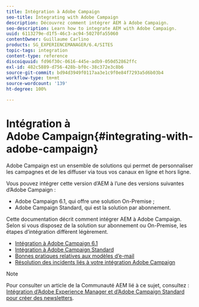 ```yaml
---
title: Intégration à Adobe Campaign
seo-title: Integrating with Adobe Campaign
description: Découvrez comment intégrer AEM à Adobe Campaign.
seo-description: Learn how to integrate AEM with Adobe Campaign.
uuid: 6113279e-d1f5-46c3-ac94-50270fa55060
contentOwner: Guillaume Carlino
products: SG_EXPERIENCEMANAGER/6.4/SITES
topic-tags: integration
content-type: reference
discoiquuid: fd96f30c-0616-445e-adb9-050d52862ffc
exl-id: 482c5889-d756-428b-bf0c-38c372e3c8b6
source-git-commit: bd94d3949f0117aa3e1c9f0e84f7293a5d6b03b4
workflow-type: tm+mt
source-wordcount: '139'
ht-degree: 100%

---
```


# Intégration à Adobe Campaign{#integrating-with-adobe-campaign}

Adobe Campaign est un ensemble de solutions qui permet de personnaliser les campagnes et de les diffuser via tous vos canaux en ligne et hors ligne.

Vous pouvez intégrer cette version d’AEM à l’une des versions suivantes d’Adobe Campaign :

* Adobe Campaign 6.1, qui offre une solution On-Premise ;
* Adobe Campaign Standard, qui est la solution par abonnement.

Cette documentation décrit comment intégrer AEM à Adobe Campaign. Selon si vous disposez de la solution sur abonnement ou On-Premise, les étapes d’intégration diffèrent légèrement.

* [Intégration à Adobe Campaign 6.1](/help/sites-administering/campaignonpremise.md)
* [Intégration à Adobe Campaign Standard](/help/sites-administering/campaignstandard.md)
* [Bonnes pratiques relatives aux modèles d’e-mail](/help/sites-administering/best-practices-for-email-templates.md)
* [Résolution des incidents liés à votre intégration Adobe Campaign](/help/sites-administering/troubleshooting-campaignintegration.md)

>[!NOTE]
>
>Pour consulter un article de la Communauté AEM lié à ce sujet, consultez : [Intégration d’Adobe Experience Manager et d’Adobe Campaign Standard pour créer des newsletters](https://helpx.adobe.com/fr/experience-manager/using/aem_campaign.html).
